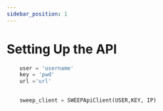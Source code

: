 ```yaml
---
sidebar_position: 1
---
```

# Setting Up the API

```python
    user = 'username'
    key = 'pwd'
    url ='url'


    sweep_client = SWEEPApiClient(USER,KEY, IP)
```